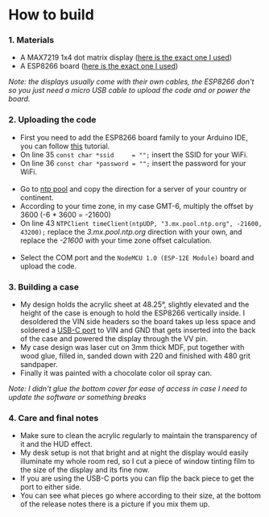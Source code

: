 # How to build
### 1. Materials

- A MAX7219 1x4 dot matrix display ([here is the exact one I used](https://es.aliexpress.com/item/1005006191542573.html?spm=a2g0o.cart.0.0.6aea7a9dQa4QHf&mp=1&gatewayAdapt=glo2esp))
- A ESP8266 board ([here is the exact one I used](https://es.aliexpress.com/item/1005005977505151.html?spm=a2g0o.cart.0.0.6aea7a9dQa4QHf&mp=1&gatewayAdapt=glo2esp))

_Note: the displays usually come with their own cables, the ESP8266 don't so you just need a micro USB cable to upload the code and or power the board._

### 2. Uploading the code

- First you need to add the ESP8266 board family to your Arduino IDE, you can follow [this](https://projecthub.arduino.cc/PatelDarshil/getting-started-with-nodemcu-esp8266-on-arduino-ide-b193c3) tutorial.
- On line 35 `const char *ssid     = "";` insert the SSID for your WiFi.
- On line 36 `const char *password = "";` insert the password for your WiFi.
  <br><br>
- Go to [ntp pool](https://www.ntppool.org/en/) and copy the direction for a server of your country or continent.
- According to your time zone, in my case GMT-6, multiply the offset by 3600 (-6 * 3600 = -21600)
- On line 43 `NTPClient timeClient(ntpUDP, "3.mx.pool.ntp.org", -21600, 43200);` replace the _3.mx.pool.ntp.org_ direction with your own, and replace the _-21600_ with your time zone offset calculation.
  <br><br>
- Select the COM port and the `NodeMCU 1.0 (ESP-12E Module)` board and upload the code.

### 3. Building a case

- My design holds the acrylic sheet at 48.25°, slightly elevated and the height of the case is enough to hold the ESP8266 vertically inside.
I desoldered the VIN side headers so the board takes up less space and soldered a [USB-C port](https://es.aliexpress.com/item/1005005673073529.html?spm=a2g0o.order_list.order_list_main.67.70df194dN1B7Wq&gatewayAdapt=glo2esp) to VIN and GND that gets inserted into the back of the case and powered the display through  the VV pin.
- My case design was laser cut on 3mm thick MDF, put together with wood glue, filled in, sanded down with 220 and finished with 480 grit sandpaper.
- Finally it was painted with a chocolate color oil spray can.

_Note: I didn't glue the bottom cover for ease of access in case I need to update the software or something breaks_

### 4. Care and final notes

- Make sure to clean the acrylic regularly to maintain the transparency of it and the HUD effect.
- My desk setup is not that bright and at night the display would easily illuminate my whole room red, so I cut a piece of window tinting film to the size of the display and its fine now.
- If you are using the USB-C ports you can flip the back piece to get the port to either side.
- You can see what pieces go where according to their size, at the bottom of the release notes there is a picture if you mix them up.
